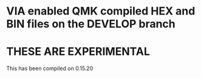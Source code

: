# VIA enabled QMK compiled HEX and BIN files on the DEVELOP branch

# THESE ARE EXPERIMENTAL 

 This has been compiled on 0.15.20
